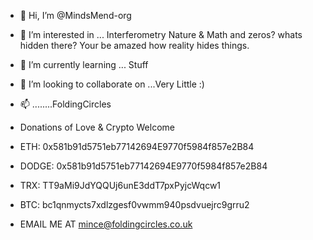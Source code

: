 - 👋 Hi, I’m @MindsMend-org

- 👀 I’m interested in ... Interferometry Nature & Math and zeros? whats hidden there? Your be amazed how reality hides things.

- 🌱 I’m currently learning ... Stuff

- 💞️ I’m looking to collaborate on ...Very Little :)

- 📫 ........FoldingCircles
  

- Donations of Love & Crypto Welcome 

- ETH: 0x581b91d5751eb77142694E9770f5984f857e2B84
- DODGE: 0x581b91d5751eb77142694E9770f5984f857e2B84
- TRX: TT9aMi9JdYQQUj6unE3ddT7pxPyjcWqcw1
- BTC: bc1qnmycts7xdlzgesf0vwmm940psdvuejrc9grru2







  
  
- EMAIL ME AT mince@foldingcircles.co.uk


<!---
MindsMend-org/MindsMend-org is a ✨ special ✨ repository because its `README.md` (this file) appears on your GitHub profile.
You can click the Preview link to take a look at your changes.
--->
